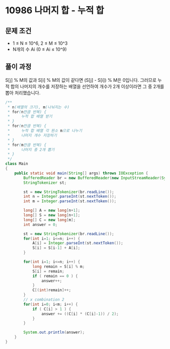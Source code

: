 # 10986 나머지 합 - 누적 합

[](https://www.acmicpc.net/problem/10986)

## 문제 조건

- 1 ≤ N ≤ 10^6, 2 ≤ M ≤ 10^3
- N개의 수 Ai (0 ≤ Ai ≤ 10^9)

## 풀이 과정

S[j] % M의 값과 S[i] % M의 값이 같다면 (S[j] - S[i]) % M은 0입니다. 그러므로 누적 합의 나머지의 개수를 저장하는 배열을 선언하여 개수가 2개 이상이라면 그 중 2개를 뽑아 처리했습니다.

```java
/**
 * n(배열의 크기), m(나눠지는 수)
 * for(n만큼 반복) {
 *     누적 합 배열 받기
 * }
 * for(n만큼 반복) {
 *     누적 합 배열 각 원소 m으로 나누기
 *     나머지 개수 저장하기
 * }
 * for(m만큼 반복) {
 *     나머지 중 2개 뽑기
 * }
 */
class Main
{
    public static void main(String[] args) throws IOException {
        BufferedReader br = new BufferedReader(new InputStreamReader(System.in));
        StringTokenizer st;

        st = new StringTokenizer(br.readLine());
        int n = Integer.parseInt(st.nextToken());
        int m = Integer.parseInt(st.nextToken());

        long[] A = new long[n+1];
        long[] S = new long[n+1];
        long[] C = new long[m];
        int answer = 0;

        st = new StringTokenizer(br.readLine());
        for(int i=1; i<=n; i++) {
            A[i] = Integer.parseInt(st.nextToken());
            S[i] = S[i-1] + A[i];
        }

        for(int i=1; i<=n; i++) {
            long remain = S[i] % m;
            S[i] = remain;
            if ( remain == 0 ) {
                answer++;
            }
            C[(int)remain]++;
        }
        // x combination 2
        for(int i=0; i<m; i++) {
            if ( C[i] > 1 ) {
                answer += ((C[i] * (C[i]-1)) / 2);
            }
        }

        System.out.println(answer);
    }
}
```